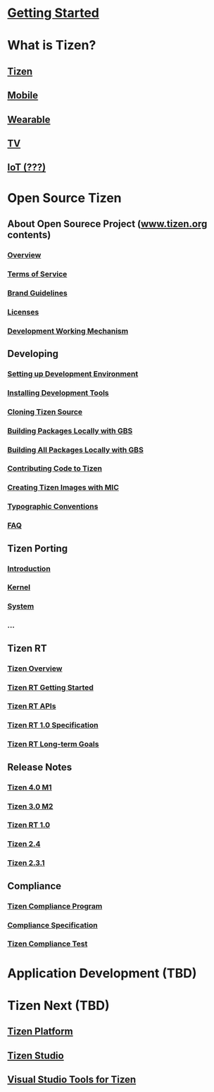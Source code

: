 # [Getting Started](getting_started.md)

# What is Tizen?

## [Tizen](tizen/tizen.md)

## [Mobile](tizen/mobile.md)

## [Wearable](tizen/wearable.md)

## [TV](tizen/tv.md)

## [IoT (???)](tizen/iot.md)



# Open Source Tizen

## About Open Sourece Project (www.tizen.org contents)
### [Overview](open_source/about/tizen_open_source_overview.md)
### [Terms of Service](open_source/about/terms_of_service.md)
### [Brand Guidelines](open_source/about/brand_guidelines.md)
### [Licenses](open_source/about/licenses.md)
### [Development Working Mechanism](open_source/about/working_mechanism.md)

## Developing
### [Setting up Development Environment](open_source/developing/setting_up.md)
### [Installing Development Tools](open_source/developing/installing.md)
### [Cloning Tizen Source](open_source/developing/downloading.md)
### [Building Packages Locally with GBS](open_source/developing/building.md)
### [Building All Packages Locally with GBS](open_source/developing/building_all.md)
### [Contributing Code to Tizen](open_source/developing/contributing.md)
### [Creating Tizen Images with MIC](open_source/developing/creating.md)
### [Typographic Conventions](open_source/developing/conventions.md)
### [FAQ](open_source/developing/faq.md)

## Tizen Porting
### [Introduction](open_sourece/porting/introduction.md)
### [Kernel](open_sourece/porting/kernel.md)
### [System](open_sourece/porting/system.md)
### ...

## Tizen RT
### [Tizen Overview](open_sourece/tizen_rt/00_tizen_rt_overview.md)
### [Tizen RT Getting Started](open_sourece/tizen_rt/rt_getting_started.md)
### [Tizen RT APIs](open_sourece/tizen_rt/rt_api.md)
### [Tizen RT 1.0 Specification](open_sourece/tizen_rt/rt_specification_1_0.md)
### [Tizen RT Long-term Goals](open_sourece/tizen_rt/rt_goal.md)

## Release Notes

### [Tizen 4.0 M1](tizen/release/tizen_4_0_m1.md)

### [Tizen 3.0 M2](tizen/release/tizen_3_0_m2.md)

### [Tizen RT 1.0](tizen/release/tizen_rt_1_0.md)

### [Tizen 2.4](tizen/release/tizen_2_4.md)

### [Tizen 2.3.1](tizen/release/tizen_2_3_1.md)

## Compliance

### [Tizen Compliance Program](compliance/compliance_program.md)

### [Compliance Specification](compliance/compliance_spec.md)

### [Tizen Compliance Test](compliance/compliance_test.md)



# Application Development (TBD)



# Tizen Next (TBD)

## [Tizen Platform](tizen/tizen_platform.md)

## [Tizen Studio](tizen/tizen_studio.md)

## [Visual Studio Tools for Tizen](tizen/vstools.md)

